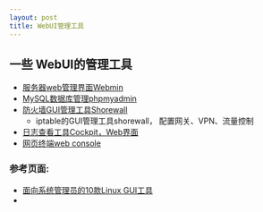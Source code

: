 ```yaml
---
layout: post
title: WebUI管理工具
---
```

## 一些 WebUI的管理工具

  * [服务器web管理界面Webmin](http://www.webmin.com)
  * [MySQL数据库管理phpmyadmin](https://www.phpmyadmin.net)
  * [防火墙GUI管理工具Shorewall](http://shorewall.net)
    * iptable的GUI管理工具shorewall， 配置网关、VPN、流量控制
  * [日志查看工具Cockpit，Web界面](http://cockpit-project.org)
  * [网页终端web console](http://web-console.org/)


### 参考页面:
  * [面向系统管理员的10款Linux GUI工具](http://os.51cto.com/art/201510/494918_all.htm)
  * 
